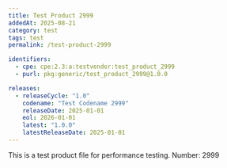 ```yaml
---
title: Test Product 2999
addedAt: 2025-08-21
category: test
tags: test
permalink: /test-product-2999

identifiers:
  - cpe: cpe:2.3:a:testvendor:test_product_2999
  - purl: pkg:generic/test_product_2999@1.0.0

releases:
  - releaseCycle: "1.0"
    codename: "Test Codename 2999"
    releaseDate: 2025-01-01
    eol: 2026-01-01
    latest: "1.0.0"
    latestReleaseDate: 2025-01-01
---
```


This is a test product file for performance testing. Number: 2999
